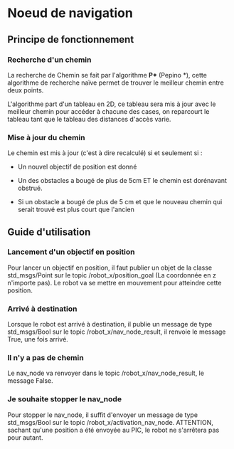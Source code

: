 # Noeud de navigation

## Principe de fonctionnement

### Recherche d'un chemin

La recherche de Chemin se fait par l'algorithme **P\***  (Pepino \*), cette algorithme de recherche naïve permet de trouver le meilleur chemin entre deux points.

L'algorithme part d'un tableau en 2D, ce tableau sera mis à jour avec le meilleur chemin pour accéder à chacune des cases, on reparcourt le tableau tant que le tableau des distances d'accès varie.

### Mise à jour du chemin

Le chemin est mis à jour (c'est à dire recalculé) si et seulement si :

* Un nouvel objectif de position est donné

* Un des obstacles a bougé de plus de 5cm ET le chemin est dorénavant obstrué.

* Si un obstacle a bougé de plus de 5 cm et que le nouveau chemin qui serait trouvé est plus court que l'ancien

## Guide d'utilisation

### Lancement d'un objectif en position 

Pour lancer un objectif en position, il faut publier un objet de la classe std_msgs/Point sur le topic /robot_x/position_goal (La coordonnée en z n'importe pas).
Le robot va se mettre en mouvement pour atteindre cette position.

### Arrivé à destination

Lorsque le robot est arrivé à destination, il publie un message de type std_msgs/Bool sur le topic /robot_x/nav_node_result, il renvoie le message True, une fois arrivé.

### Il n'y a pas de chemin

Le nav_node va renvoyer dans le topic /robot_x/nav_node_result, le message False.

### Je souhaite stopper le nav_node

Pour stopper le nav_node, il suffit d'envoyer un message de type std_msgs/Bool sur le topic /robot_x/activation_nav_node.
ATTENTION, sachant qu'une position a été envoyée au PIC, le robot ne s'arrêtera pas pour autant.
